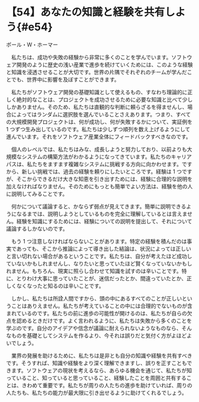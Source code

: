 # 【54】あなたの知識と経験を共有しよう{#e54}

<div class="author">ポール・W・ホーマー</div>

　私たちは、成功や失敗の経験から非常に多くのことを学んでいます。ソフトウェア開発のように歴史の浅い産業で進歩を続けていくためには、このような経験と知識を浸透させることが大切です。世界の片隅でそれぞれのチームが学んだことでも、世界中に影響を及ぼすことができます。

　私たちがソフトウェア開発の基礎知識として使えるもの、すなわち理論的に正しく絶対的なことは、プロジェクトを成功させるために必要な知識と比べて少ししかありません。そのため、私たちは直観的な判断に頼らざるを得ませんし、場合によってはランダムに選択肢を選んでいることさえあります。つまり、すべての大規模開発プロジェクトは、何が成功し、何が失敗するかについて、実証例を 1 つずつ生み出しているのです。私たちは少しずつ順列を数え上げるようにして進んでいます。それをソフトウェア産業全体にフィードバックすべきなのです。

　個人のレベルでは、私たちはみな、成長しようと努力しており、以前よりも大規模なシステムの構築方法がわかるようになってきています。私たちのキャリアパスは、私たちをますます複雑なシステムに挑戦する方向に向かわせます。ですから、新しい挑戦では、過去の経験を頼りにしたいところです。経験は 1 つですが、そこからできるだけ大きな知恵を引き出すためには、経験に合理的な説明を加えなければなりません。そのためにもっとも簡単でよい方法は、経験を他の人に説明してみることです。

　何かについて議論すると、かならず弱点が見えてきます。簡単に説明できるようになるまでは、説明しようとしているものを完全に理解しているとは言えません。経験を知識にするためには、経験についての説明を提出して、それについて議論するしかないのです。

　もう 1 つ注意しなければならないことがあります。特定の経験を積んだのは事実であっても、そこから推論によって導き出した結論は、状況によっては正しいと言い切れない場合があるということです。私たちは、自分が考えたほど成功していないかもしれませんし、なりたいと思っていたほど賢くなっていないかもしれません。もちろん、現実に照らし合わせて知識を試すのは辛いことです。特に、とりわけ大事に思っていたことが、迷信だったとか、間違っていたとか、正しくなくなったと知るのは辛いことです。

　しかし、私たちは所詮人間ですから、頭の中にあるすべてのことが正しいということはありえません。私たちが考えていることの中には合理的でないものが含まれているのです。私たちの前に進歩の可能性が開けるのは、私たちが自らの欠点を認めるときだけです。よく言われるように、私たちは失敗から多くのことを学ぶのです。自分のアイデアや信念が議論に耐えられないようなものなら、そんなものを基礎としてシステムを作るより、今それは誤りだと気付く方がよほどよいでしょう。

　業界の発展を助けるために、私たちは是非とも自分の知識や経験を共有すべきです。そうすれば、知識や経験をより深く理解できますし、誤りを正すこともできます。ソフトウェアの現状を考えるなら、あらゆる機会を通じて、私たちが知っていること、知っていると思っていること、経験したことを周囲と共有することは、きわめて重要です。私たちが周りの人たちの進歩を助けていれば、周りの人たちも、私たちの能力が最大限に引き出せるように助けてくれるでしょう。
